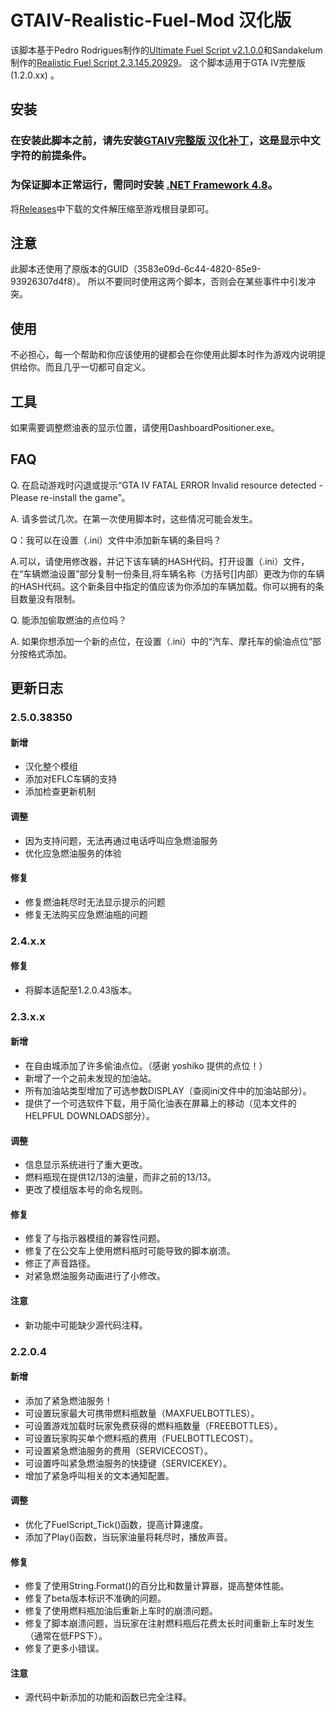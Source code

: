 
# GTAIV-Realistic-Fuel-Mod 汉化版

该脚本基于Pedro Rodrigues制作的[Ultimate Fuel Script v2.1.0.0](https://www.gtainside.com/en/gta4/mods/47700-ultimate-fuel-script-v2)和Sandakelum制作的[Realistic Fuel Script 2.3.145.20929](https://www.gtagaming.com/realistic-fuel-mod-2-2-0-5-f22621.html)。
这个脚本适用于GTA IV完整版 (1.2.0.xx) 。

## 安装

### 在安装此脚本之前，请先安装[GTAIV完整版 汉化补丁](https://b9348.gitee.io/)，这是显示中文字符的前提条件。

### 为保证脚本正常运行，需同时安装 [.NET Framework 4.8](https://dotnet.microsoft.com/download/dotnet-framework/thank-you/net48-web-installer)。

将[Releases](https://github.com/will258012/GTA-IV-Realistic-Fuel-Mod_CHS/releases)中下载的文件解压缩至游戏根目录即可。

## 注意

此脚本还使用了原版本的GUID（3583e09d-6c44-4820-85e9-93926307d4f8）。
所以不要同时使用这两个脚本，否则会在某些事件中引发冲突。

## 使用

不必担心，每一个帮助和你应该使用的键都会在你使用此脚本时作为游戏内说明提供给你。而且几乎一切都可自定义。

## 工具

如果需要调整燃油表的显示位置，请使用DashboardPositioner.exe。

## FAQ

Q. 在启动游戏时闪退或提示“GTA IV FATAL ERROR Invalid resource detected - Please re-install the game”。

A. 请多尝试几次。在第一次使用脚本时，这些情况可能会发生。

Q：我可以在设置（.ini）文件中添加新车辆的条目吗？

A.可以，请使用修改器，并记下该车辆的HASH代码。打开设置（.ini）文件，在“车辆燃油设置”部分复制一份条目,将车辆名称（方括号[]内部）更改为你的车辆的HASH代码。这个新条目中指定的值应该为你添加的车辆加载。你可以拥有的条目数量没有限制。

Q. 能添加偷取燃油的点位吗？

A. 如果你想添加一个新的点位，在设置（.ini）中的“汽车、摩托车的偷油点位”部分按格式添加。

## 更新日志

### 2.5.0.38350

#### 新增

- 汉化整个模组
- 添加对EFLC车辆的支持
- 添加检查更新机制


#### 调整

- 因为支持问题，无法再通过电话呼叫应急燃油服务
- 优化应急燃油服务的体验

#### 修复

- 修复燃油耗尽时无法显示提示的问题
- 修复无法购买应急燃油瓶的问题

### 2.4.x.x

#### 修复
- 将脚本适配至1.2.0.43版本。

### 2.3.x.x

#### 新增
- 在自由城添加了许多偷油点位。（感谢 yoshiko 提供的点位！）
- 新增了一个之前未发现的加油站。
- 所有加油站类型增加了可选参数DISPLAY（查阅ini文件中的加油站部分）。
- 提供了一个可选软件下载，用于简化油表在屏幕上的移动（见本文件的HELPFUL DOWNLOADS部分）。

#### 调整
- 信息显示系统进行了重大更改。
- 燃料瓶现在提供12/13的油量，而非之前的13/13。
- 更改了模组版本号的命名规则。

#### 修复
- 修复了与指示器模组的兼容性问题。
- 修复了在公交车上使用燃料瓶时可能导致的脚本崩溃。
- 修正了声音路径。
- 对紧急燃油服务动画进行了小修改。

#### 注意
- 新功能中可能缺少源代码注释。

### 2.2.0.4

#### 新增
- 添加了紧急燃油服务！
- 可设置玩家最大可携带燃料瓶数量（MAXFUELBOTTLES）。
- 可设置游戏加载时玩家免费获得的燃料瓶数量（FREEBOTTLES）。
- 可设置玩家购买单个燃料瓶的费用（FUELBOTTLECOST）。
- 可设置紧急燃油服务的费用（SERVICECOST）。
- 可设置呼叫紧急燃油服务的快捷键（SERVICEKEY）。
- 增加了紧急呼叫相关的文本通知配置。

#### 调整
- 优化了FuelScript_Tick()函数，提高计算速度。
- 添加了Play()函数，当玩家油量将耗尽时，播放声音。

#### 修复
- 修复了使用String.Format()的百分比和数量计算器，提高整体性能。
- 修复了beta版本标识不准确的问题。
- 修复了使用燃料瓶加油后重新上车时的崩溃问题。
- 修复了脚本崩溃问题，当玩家在注射燃料瓶后花费太长时间重新上车时发生（通常在低FPS下）。
- 修复了更多小错误。

#### 注意
- 源代码中新添加的功能和函数已完全注释。